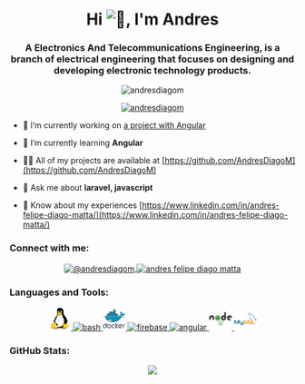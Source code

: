 <h1 align="center">Hi <img src="https://github-production-user-asset-6210df.s3.amazonaws.com/24524555/238178097-766d336d-b87d-44ba-807c-c51de2bc6b4d.gif" width="28px" alt="👋">, I'm Andres</h1>
<h3 align="center">A Electronics And Telecommunications Engineering, is a branch of electrical engineering that focuses on designing and developing electronic technology products.</h3>

<p align="center"> <img src="https://komarev.com/ghpvc/?username=andresdiagom&label=Profile%20views&color=0e75b6&style=flat" alt="andresdiagom" /> </p>

<p align="center"> <a href="https://github.com/ryo-ma/github-profile-trophy"><img src="https://github-profile-trophy.vercel.app/?username=andresdiagom" alt="andresdiagom" /></a> </p>

- 🔭 I’m currently working on [a project with Angular](https://andresdiagom.github.io/my-store/)

- 🌱 I’m currently learning **Angular**

- 👨‍💻 All of my projects are available at [https://github.com/AndresDiagoM](https://github.com/AndresDiagoM)

- 💬 Ask me about **laravel, javascript**

- 📄 Know about my experiences [https://www.linkedin.com/in/andres-felipe-diago-matta/](https://www.linkedin.com/in/andres-felipe-diago-matta/)


<!-- ############################ -->
<!-- Connect with me -->
<h3 align="left">Connect with me:</h3>
<p align="center">
    <a href="https://codepen.io/@andresdiagom" target="blank">
        <img align="center" src="https://raw.githubusercontent.com/rahuldkjain/github-profile-readme-generator/master/src/images/icons/Social/codepen.svg" alt="@andresdiagom" height="30" width="40" />
    </a>
    <a href="https://linkedin.com/in/andres felipe diago matta" target="blank">
        <img align="center" src="https://raw.githubusercontent.com/rahuldkjain/github-profile-readme-generator/master/src/images/icons/Social/linked-in-alt.svg" alt="andres felipe diago matta" height="30" width="40" />
    </a>
</p>

<!-- ########################### -->
<!-- LANGUAGES AND TOOLS -->
<h3 align="left">Languages and Tools:</h3>
<p align="center"> 
    <a href="https://www.linux.org/" target="_blank" rel="noreferrer">
        <img src="https://raw.githubusercontent.com/devicons/devicon/master/icons/linux/linux-original.svg" alt="linux" width="40" height="40"/> 
    </a> 
    <!-- <a href="https://www.arduino.cc/" target="_blank" rel="noreferrer"> 
        <img src="https://cdn.worldvectorlogo.com/logos/arduino-1.svg" alt="arduino" width="40" height="40"/> 
    </a>  -->
    <a href="https://www.gnu.org/software/bash/" target="_blank" rel="noreferrer"> 
        <img src="https://www.vectorlogo.zone/logos/gnu_bash/gnu_bash-icon.svg" alt="bash" width="40" height="40"/> 
    </a> 
    <!-- <a href="https://getbootstrap.com" target="_blank" rel="noreferrer"> 
        <img src="https://raw.githubusercontent.com/devicons/devicon/master/icons/bootstrap/bootstrap-plain-wordmark.svg" alt="bootstrap" width="40" height="40"/> 
    </a>  -->
    <!-- <a href="https://www.w3.org/html/" target="_blank" rel="noreferrer"> 
        <img src="https://raw.githubusercontent.com/devicons/devicon/master/icons/html5/html5-original-wordmark.svg" alt="html5" width="40" height="40"/> 
    </a>  -->
    <!-- <a href="https://www.w3schools.com/css/" target="_blank" rel="noreferrer"> 
        <img src="https://raw.githubusercontent.com/devicons/devicon/master/icons/css3/css3-original-wordmark.svg" alt="css3" width="40" height="40"/> 
    </a>  -->
    <a href="https://www.docker.com/" target="_blank" rel="noreferrer"> 
        <img src="https://raw.githubusercontent.com/devicons/devicon/master/icons/docker/docker-original-wordmark.svg" alt="docker" width="40" height="40"/> 
    </a> 
    <a href="https://firebase.google.com/" target="_blank" rel="noreferrer"> 
        <img src="https://www.vectorlogo.zone/logos/firebase/firebase-icon.svg" alt="firebase" width="40" height="40"/> 
    </a> 
    <a href="https://angular.io" target="_blank" rel="noreferrer"> 
        <img src="https://angular.io/assets/images/logos/angular/angular.svg" alt="angular" width="40" height="40"/> 
    </a> 
    <!-- <a href="https://laravel.com/" target="_blank" rel="noreferrer"> 
        <img src="https://raw.githubusercontent.com/devicons/devicon/6910f0503efdd315c8f9b858234310c06e04d9c0/icons/laravel/laravel-original.svg" alt="laravel" width="40" height="40"/>
    </a>
    <a href="https://www.php.net" target="_blank" rel="noreferrer"> 
        <img src="https://raw.githubusercontent.com/devicons/devicon/master/icons/php/php-original.svg" alt="php" width="40" height="40"/> 
    </a> -->
    <a href="https://nodejs.org" target="_blank" rel="noreferrer"> 
        <img src="https://raw.githubusercontent.com/devicons/devicon/master/icons/nodejs/nodejs-original-wordmark.svg" alt="nodejs" width="40" height="40"/> 
    </a> 
    <!-- <a href="https://www.python.org" target="_blank" rel="noreferrer"> 
        <img src="https://raw.githubusercontent.com/devicons/devicon/master/icons/python/python-original.svg" alt="python" width="40" height="40"/> 
    </a>  -->
    <!-- <a href="https://www.typescriptlang.org/" target="_blank" rel="noreferrer"> 
        <img src="https://raw.githubusercontent.com/devicons/devicon/master/icons/typescript/typescript-original.svg" alt="typescript" width="40" height="40"/> 
    </a> 
    <a href="https://developer.mozilla.org/en-US/docs/Web/JavaScript" target="_blank" rel="noreferrer"> 
        <img src="https://raw.githubusercontent.com/devicons/devicon/master/icons/javascript/javascript-original.svg" alt="javascript" width="40" height="40"/> 
    </a>  -->
    <a href="https://www.mysql.com/" target="_blank" rel="noreferrer"> 
        <img src="https://raw.githubusercontent.com/devicons/devicon/master/icons/mysql/mysql-original-wordmark.svg" alt="mysql" width="40" height="40"/> 
    </a> 
</p>


<!-- ########################### -->
<!-- GITHUB STATS -->
<h3 align="left"> GitHub Stats:</h3>
<p align="center">
  <!-- <a href="https://github.com/andresdiagom">
    <img src="http://github-profile-summary-cards.vercel.app/api/cards/profile-details?username=andresdiagom&theme=transparent" />
  </a> -->
  <a href="https://github.com/andresdiagom">
    <img src="https://github-readme-streak-stats.herokuapp.com/?user=andresdiagom&hide_border=true&card_width=338&theme=transparent" />
  </a>
  <!-- <a href="https://github.com/andresdiagom">
    <img src="http://github-profile-summary-cards.vercel.app/api/cards/stats?username=andresdiagom&theme=transparent" />
  </a> -->
</p>

<!-- https://rahuldkjain.github.io/gh-profile-readme-generator/ -->
